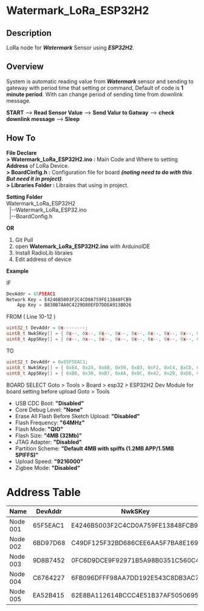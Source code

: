 # Watermark_LoRa_ESP32H2

## **Description**
LoRa node for **_Watermark_** Sensor using **_ESP32H2_**.

## **Overview**
System is automatic reading value from **_Watermark_** sensor and sending to gateway with period time that setting or command, Default of code is **1 minute period**. With can change period of sending time from downlink message.

**START** --> **Read Sensor Value** --> **Send Valur to Gatway** --> **check downlink message** --> **Sleep**

## **How To**
**File Declare**\
**> Watermark_LoRa_ESP32H2.ino :** Main Code and Where to setting **Address** of LoRa Device.\
**> BoardCinfig.h :** Configuration file for board _**(noting need to do with this But need it in project)**_.\
**> Libraries Folder :** Libraies that using in project.

**Setting Folder**\
Watermark_LoRa_ESP32H2\
&nbsp;&nbsp;|--Watermark_LoRa_ESP32.ino\
&nbsp;&nbsp;|--BoardConfig.h

**OR**

1. Git Pull
2. open **Watemark_LoRa_ESP32H2.ino** with ArduinoIDE
3. Install RadioLib libraies
4. Edit address of device

**Example**

IF
``` cpp
DevAddr = 65F5EAC1
Network Key = E4246B5003F2C4CD0A759FE13848FCB9
    App Key = B830B7AA0C4229D80EFD7DDEA913B026
```
FROM ( Line 10-12 )
``` cpp
uint32_t DevAddr = 0x--------;
uint8_t NwkSKey[] = { 0x--, 0x--, 0x--, 0x--, 0x--, 0x--, 0x--, 0x--, 0x--, 0x--, 0x--, 0x--, 0x--, 0x--, 0x--, 0x-- };
uint8_t AppSKey[] = { 0x--, 0x--, 0x--, 0x--, 0x--, 0x--, 0x--, 0x--, 0x--, 0x--, 0x--, 0x--, 0x--, 0x--, 0x--, 0x-- };
```
TO
``` cpp
uint32_t DevAddr = 0x65F5EAC1;
uint8_t NwkSKey[] = { 0xE4, 0x24, 0x6B, 0x50, 0x03, 0xF2, 0xC4, 0xCD, 0x0A, 0x75, 0x9F, 0xE1, 0x38, 0x48, 0xFC, 0xB9 };
uint8_t AppSKey[] = { 0xB8, 0x30, 0xB7, 0xAA, 0x0C, 0x42, 0x29, 0xD8, 0x0E, 0xFD, 0x7D, 0xDE, 0xA9, 0x13, 0xB0, 0x26 };
```
BOARD SELECT
Goto > Tools > Board > esp32 > ESP32H2 Dev Module
for board setting before upload
Goto > Tools
- USB CDC Boot: **"Disabled"**
- Core Debug Level: **"None"**
- Erase All Flash Before Sketch Upload: **"Disabled"**
- Flash Frequency: **"64MHz"**
- Flash Mode: **"QIO"**
- Flash Size: **"4MB (32Mb)"**
- JTAG Adapter: **"Disabled"**
- Partition Scheme: **"Default 4MB with spiffs (1.2MB APP/1.5MB SPIFFS)"**
- Upload Speed: **"9216000"**
- Zigbee Mode: **"Disabled"**

# **Address Table**
Name | DevAddr | NwkSKey | AppSKey
---- | ------- | ------- | -------
Node 001 | 65F5EAC1 | E4246B5003F2C4CD0A759FE13848FCB9 | B830B7AA0C4229D80EFD7DDEA913B026
Node 002 | 6BD97D68 | C49DF125F32BD686CEE6AA5F7BA8E169 | 5CC78F56533D99F07B7226EA7111E7C3
Node 003 | 9D8B7452 | 0FC6D9DCE9F92971B5A98B0351C560C4 | 7F27AAF89D173CF2FC96B1E5C53459B8
Node 004 | C6764227 | 6FB096DFFF98AA7DD192E543C8DB3AC7 | A80C7FB2E953BCADF1629CBA15933904
Node 005 | EA52B415 | 62E8BA112614BCCC4E51B37AF5050695 | 692077D123D1D34A4856E6D2B30F1E2C